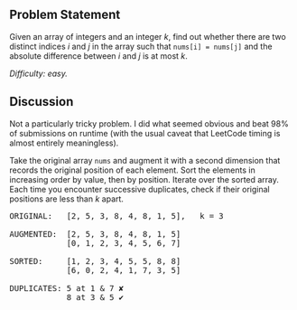 Problem Statement
-----------------

Given an array of integers and an integer *k*, find out whether there are two
distinct indices *i* and *j* in the array such that `nums[i] = nums[j]` and the
absolute difference between *i* and *j* is at most *k*.

*Difficulty: easy.*

Discussion
----------

Not a particularly tricky problem. I did what seemed obvious and beat 98% of
submissions on runtime (with the usual caveat that LeetCode timing is almost
entirely meaningless).

Take the original array `nums` and augment it with a second dimension that
records the original position of each element. Sort the elements in increasing
order by value, then by position. Iterate over the sorted array. Each time you
encounter successive duplicates, check if their original positions are less than
*k* apart.
<pre><tt>ORIGINAL:   [2, 5, 3, 8, 4, 8, 1, 5],   k = 3

AUGMENTED:  [2, 5, 3, 8, 4, 8, 1, 5]
            [0, 1, 2, 3, 4, 5, 6, 7]

SORTED:     [1, 2, 3, 4, 5, 5, 8, 8]
            [6, 0, 2, 4, 1, 7, 3, 5]

DUPLICATES: 5 at 1 & 7 ✘
            8 at 3 & 5 ✔
</tt></pre>
